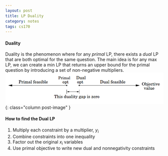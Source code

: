 ```yaml
---
layout: post
title: LP Duality
category: notes
tags: cs170
---
```


#### Duality
Duality is the phenomenon where for any *primal* LP, there exists a *dual* LP that are both optimal for the same question.  The main idea is for any max LP, we can create a min LP that returns an upper bound for the primal question by introducing a set of non-negative multipliers.
![duality](/assets/images/duality.png){: class="column post-image" }

#### How to find the Dual LP
1. Multiply each constraint by a multiplier, *y<sub>i</sub>*
2. Combine constraints into one inequality
3. Factor out the original *x<sub>i</sub>* variables
4. Use primal objective to write new dual and nonnegativity constraints